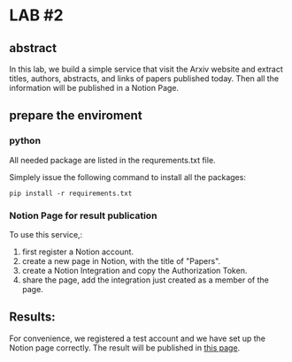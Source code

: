 # LAB #2

## abstract
In this lab, we build a simple service that visit the Arxiv website and extract 
titles, authors, abstracts, and links of papers published today.
Then all the information will be published in a Notion Page.

## prepare the enviroment

### python
All needed package are listed in the requrements.txt file. 

Simplely issue the following command to install all the packages:

` pip install -r requirements.txt `

### Notion Page for result publication
To use this service,:
1.  first register a Notion account.
2. create a new page in Notion, with the title of "Papers".
3. create a Notion Integration and copy the Authorization Token.
4. share the page, add the integration just created as a member of the page.

## Results:

For convenience, we registered a test account and we have set up the 
Notion page correctly. The result will be published in 
[this page](https://great-side-c4e.notion.site/Papers-af0dd391cd1b499eb5966eefa30a740e).



